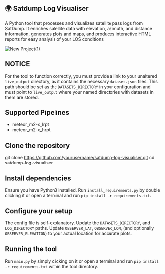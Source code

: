## 🌍 Satdump Log Visualiser

A Python tool that processes and visualizes satellite pass logs from SatDump. It enriches satellite data with elevation, azimuth, and distance information, generates plots and maps, and produces interactive HTML reports for easy analysis of your LOS conditions

![New Project(1)](https://github.com/user-attachments/assets/200d9f9d-bd51-4341-bcfb-84cc3948dc20)


## NOTICE

For the tool to function correctly, you must provide a link to your unaltered `live_output` directory, as it contains the necessary `dataset.json` files. This path should be set as the `DATASETS_DIRECTORY` in your configuration and must point to `live_output` where your named directories with datasets in them are stored.

## Supported Pipelines

- meteor_m2-x_lrpt
- meteor_m2-x_hrpt

## Clone the repository

git clone https://github.com/yourusername/satdump-log-visualiser.git
cd satdump-log-visualiser

## Install dependencies

Ensure you have Python3 installed.
Run `install_requirements.py` by double clicking it or open a terminal and run `pip install -r requirements.txt`.


## Configure your setup

The config file is self-explanatory.
Update the `DATASETS_DIRECTORY`, and `LOG_DIRECTORY` paths.
Update `OBSERVER_LAT`, `OBSERVER_LON`, (and optionally `OBSERVER_ELEVATION`) to your actual location for accurate plots.

## Running the tool

Run `main.py` by simply clicking on it or open a terminal and run `pip install -r requirements.txt` within the tool directory.

